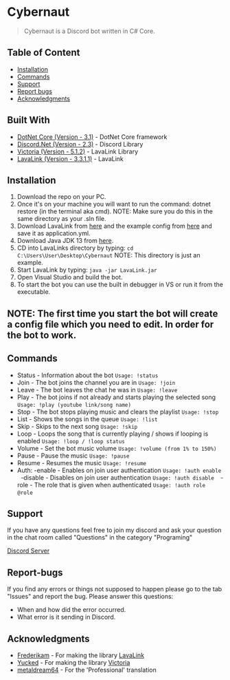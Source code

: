# Cybernaut

> Cybernaut is a Discord bot written in C# Core.


## Table of Content

* [Installation](#installation)
* [Commands](#Commands)
* [Support](#support)
* [Report bugs](#Report-bugs)
* [Acknowledgments](#Acknowledgments)

## Built With

* [DotNet Core (Version - 3.1)](https://dotnet.microsoft.com/download/dotnet-core/2.2) - DotNet Core framework
* [Discord.Net (Version - 2.3)](https://github.com/RogueException/Discord.Net) - Discord Library
* [Victoria (Version - 5.1.2)](https://github.com/Yucked/Victoria) - LavaLink Library
* [LavaLink (Version - 3.3.1.1)](https://github.com/Frederikam/Lavalink) - LavaLink

## Installation

1. Download the repo on your PC.
2. Once it's on your machine you will want to run the command: dotnet restore (in the terminal aka cmd).
NOTE: Make sure you do this in the same directory as your .sln file.
3. Download LavaLink from [here](https://github.com/Frederikam/Lavalink/releases/) and the example config from [here](https://gitlab.giesela.ch/shikhirarora/Lavalink/raw/081509b7324a2c34dcb903dd57a5f3b2e27529e2/LavalinkServer/application.yml.example?inline=false) and save it as application.yml.
4. Download Java JDK 13 from [here](https://www.oracle.com/java/technologies/javase-jdk13-downloads.html).
5. CD into LavaLinks directory by typing:
```cd C:\Users\User\Desktop\Cybernaut```
NOTE: This directory is just an example.
6. Start LavaLink by typing:
```java -jar LavaLink.jar```
7. Open Visual Studio and build the bot.
8. To start the bot you can use the built in debugger in VS or run it from the executable.

NOTE: The first time you start the bot will create a config file which you need to edit. In order for the bot to work.
---

## Commands
* Status - Information about the bot ```Usage: !status```
* Join - The bot joins the channel you are in ```Usage: !join```
* Leave - The bot leaves the chat he was in ```Usage: !leave```
* Play - The bot joins if not already and starts playing the selected song ```Usage: !play (youtube link/song name)```
* Stop - The bot stops playing music and clears the playlist ```Usage: !stop ```
* List - Shows the songs in the queue ```Usage: !list```
* Skip - Skips to the next song ```Usage: !skip```
* Loop - Loops the song that is currently playing / shows if looping is enabled ```Usage: !loop / !loop status```
* Volume - Set the bot music volume ```Usage: !volume (from 1% to 150%)```
* Pause - Pause the music ```Usage: !pause```
* Resume - Resumes the music ```Usage: !resume ```
* Auth:
-enable - Enables on join user authentication ```Usage: !auth enable ```&nbsp;
-disable - Disables on join user authentication ```Usage: !auth disable ```&nbsp;
-role - The role that is given when authenticated ```Usage: !auth role @role ```&nbsp;

## Support
If you have any questions feel free to join my discord and ask your question in the chat room called "Questions" in the category "Programing"

[Discord Server](https://discord.gg/DmCrpuf)

## Report-bugs
If you find any errors or things not supposed to happen please go to the tab "Issues" and report the bug. Please answer this questions:
* When and how did the error occurred.
* What error is it sending in Discord.

## Acknowledgments

* [Frederikam](https://github.com/Frederikam) - For making the library [LavaLink](https://github.com/Frederikam/Lavalink)
* [Yucked](https://github.com/Yucked) - For making the library [Victoria](https://github.com/Yucked/Victoria)
* [metaldream64](https://github.com/metaldream64) - For the 'Professional' translation